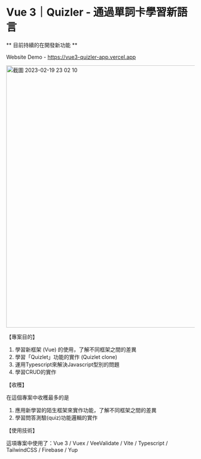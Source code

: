 # Vue 3｜Quizler - 通過單詞卡學習新語言

** 目前持續的在開發新功能 **

Website Demo - https://vue3-quizler-app.vercel.app

<img width="700" alt="截圖 2023-02-19 23 02 10" src="https://user-images.githubusercontent.com/104335056/222036772-041fee82-6beb-4b1b-8122-6cfb015865c1.png">

【專案目的】
1. 學習新框架 (Vue) 的使用，了解不同框架之間的差異
2. 學習「Quizlet」功能的實作 (Quizlet clone)
3. 運用Typescript來解決Javascript型別的問題
4. 學習CRUD的實作

【收穫】

在這個專案中收穫最多的是
1. 應用新學習的陌生框架來實作功能，了解不同框架之間的差異
2. 學習問答測驗(quiz)功能邏輯的實作

【使用技術】

這項專案中使用了：Vue 3 / Vuex / VeeValidate / Vite / Typescript / TailwindCSS / Firebase / Yup
